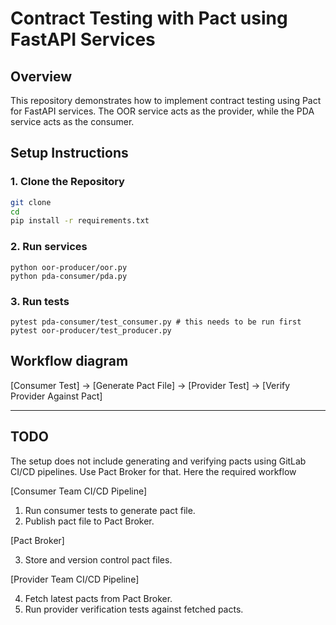 # Contract Testing with Pact using FastAPI Services

## Overview
This repository demonstrates how to implement contract testing using Pact for FastAPI services. The OOR service acts as the provider, while the PDA service acts as the consumer. 


## Setup Instructions
### 1. Clone the Repository
```bash
git clone
cd
pip install -r requirements.txt
```

### 2. Run services
```
python oor-producer/oor.py
python pda-consumer/pda.py
```

### 3. Run tests
```
pytest pda-consumer/test_consumer.py # this needs to be run first
pytest oor-producer/test_producer.py
```

## Workflow diagram
[Consumer Test] -> [Generate Pact File] -> [Provider Test] -> [Verify Provider Against Pact]

-------

## TODO
The setup does not include generating and verifying pacts using GitLab CI/CD pipelines. Use Pact Broker for that. Here the required workflow

[Consumer Team CI/CD Pipeline]

1. Run consumer tests to generate pact file.
2. Publish pact file to Pact Broker.

[Pact Broker]

3. Store and version control pact files.

[Provider Team CI/CD Pipeline]

4. Fetch latest pacts from Pact Broker.
5. Run provider verification tests against fetched pacts.

